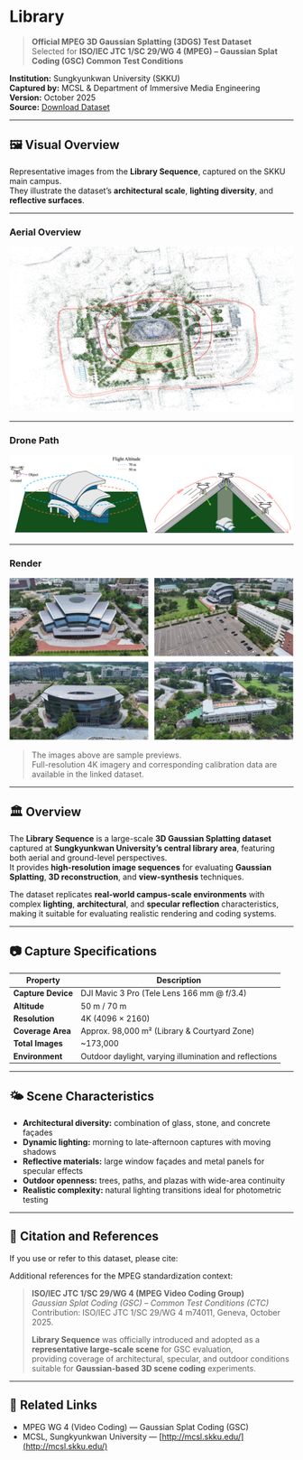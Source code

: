 # Library

> **Official MPEG 3D Gaussian Splatting (3DGS) Test Dataset**  
> Selected for **ISO/IEC JTC 1/SC 29/WG 4 (MPEG) – Gaussian Splat Coding (GSC) Common Test Conditions**

**Institution:** Sungkyunkwan University (SKKU)  
**Captured by:** MCSL & Department of Immersive Media Engineering  
**Version:** October 2025  
**Source:** [Download Dataset](http://gofile.me/6uap5/r5zzOBuMZ)

---

## 🖼️ Visual Overview

Representative images from the **Library Sequence**, captured on the SKKU main campus.  
They illustrate the dataset’s **architectural scale**, **lighting diversity**, and **reflective surfaces**.

---

### Aerial Overview
![Aerial View of Library](images/library_overview.png)

---

### Drone Path
![Drone Path](images/library_drone.png)

---

### Render
![Render](images/library_facade.png)

> The images above are sample previews.  
> Full-resolution 4K imagery and corresponding calibration data are available in the linked dataset.

---

## 🏛️ Overview

The **Library Sequence** is a large-scale **3D Gaussian Splatting dataset** captured at **Sungkyunkwan University’s central library area**, featuring both aerial and ground-level perspectives.  
It provides **high-resolution image sequences** for evaluating **Gaussian Splatting**, **3D reconstruction**, and **view-synthesis** techniques.

The dataset replicates **real-world campus-scale environments** with complex **lighting**, **architectural**, and **specular reflection** characteristics, making it suitable for evaluating realistic rendering and coding systems.

---

## 📷 Capture Specifications

| Property | Description |
|-----------|-------------|
| **Capture Device** | DJI Mavic 3 Pro (Tele Lens 166 mm @ f/3.4) |
| **Altitude** | 50 m / 70 m |
| **Resolution** | 4K (4096 × 2160) |
| **Coverage Area** | Approx. 98,000 m² (Library & Courtyard Zone) |
| **Total Images** | ~173,000 |
| **Environment** | Outdoor daylight, varying illumination and reflections |

---

## 🌤️ Scene Characteristics

- **Architectural diversity:** combination of glass, stone, and concrete façades  
- **Dynamic lighting:** morning to late-afternoon captures with moving shadows  
- **Reflective materials:** large window façades and metal panels for specular effects  
- **Outdoor openness:** trees, paths, and plazas with wide-area continuity  
- **Realistic complexity:** natural lighting transitions ideal for photometric testing  

---

## 📄 Citation and References

If you use or refer to this dataset, please cite:

Additional references for the MPEG standardization context:

> **ISO/IEC JTC 1/SC 29/WG 4 (MPEG Video Coding Group)**  
> *Gaussian Splat Coding (GSC) – Common Test Conditions (CTC)*  
> Contribution: ISO/IEC JTC 1/SC 29/WG 4 m74011, Geneva, October 2025.  
>  
> **Library Sequence** was officially introduced and adopted as a **representative large-scale scene** for GSC evaluation,  
> providing coverage of architectural, specular, and outdoor conditions suitable for **Gaussian-based 3D scene coding** experiments.

---

## 🔗 Related Links

- MPEG WG 4 (Video Coding) — Gaussian Splat Coding (GSC)  
- MCSL, Sungkyunkwan University — [http://mcsl.skku.edu/](http://mcsl.skku.edu/)  
